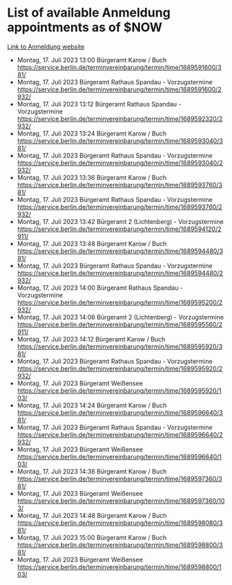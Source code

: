 # List of available Anmeldung appointments as of $NOW
[Link to Anmeldung website](https://service.berlin.de/terminvereinbarung/termin/tag.php?termin=1&anliegen[]=120686&dienstleisterlist=122210,122217,327316,122219,327312,122227,327314,122231,327346,122243,327348,122254,122252,329742,122260,329745,122262,329748,122271,327278,122273,327274,122277,327276,330436,122280,327294,122282,327290,122284,327292,122291,327270,122285,327266,122286,327264,122296,327268,150230,329760,122297,327286,122294,327284,122312,329763,122314,329775,122304,327330,122311,327334,122309,327332,317869,122281,327352,122279,329772,122283,122276,327324,122274,327326,122267,329766,122246,327318,122251,327320,122257,327322,122208,327298,122226,327300&herkunft=http%3A%2F%2Fservice.berlin.de%2Fdienstleistung%2F120686%2F)
- Montag, 17. Juli 2023 13:00 Bürgeramt Karow / Buch https://service.berlin.de/terminvereinbarung/termin/time/1689591600/381/
- Montag, 17. Juli 2023  Bürgeramt Rathaus Spandau - Vorzugstermine https://service.berlin.de/terminvereinbarung/termin/time/1689591600/2932/
- Montag, 17. Juli 2023 13:12 Bürgeramt Rathaus Spandau - Vorzugstermine https://service.berlin.de/terminvereinbarung/termin/time/1689592320/2932/
- Montag, 17. Juli 2023 13:24 Bürgeramt Karow / Buch https://service.berlin.de/terminvereinbarung/termin/time/1689593040/381/
- Montag, 17. Juli 2023  Bürgeramt Rathaus Spandau - Vorzugstermine https://service.berlin.de/terminvereinbarung/termin/time/1689593040/2932/
- Montag, 17. Juli 2023 13:36 Bürgeramt Karow / Buch https://service.berlin.de/terminvereinbarung/termin/time/1689593760/381/
- Montag, 17. Juli 2023  Bürgeramt Rathaus Spandau - Vorzugstermine https://service.berlin.de/terminvereinbarung/termin/time/1689593760/2932/
- Montag, 17. Juli 2023 13:42 Bürgeramt 2 (Lichtenberg) - Vorzugstermine https://service.berlin.de/terminvereinbarung/termin/time/1689594120/2911/
- Montag, 17. Juli 2023 13:48 Bürgeramt Karow / Buch https://service.berlin.de/terminvereinbarung/termin/time/1689594480/381/
- Montag, 17. Juli 2023  Bürgeramt Rathaus Spandau - Vorzugstermine https://service.berlin.de/terminvereinbarung/termin/time/1689594480/2932/
- Montag, 17. Juli 2023 14:00 Bürgeramt Rathaus Spandau - Vorzugstermine https://service.berlin.de/terminvereinbarung/termin/time/1689595200/2932/
- Montag, 17. Juli 2023 14:06 Bürgeramt 2 (Lichtenberg) - Vorzugstermine https://service.berlin.de/terminvereinbarung/termin/time/1689595560/2911/
- Montag, 17. Juli 2023 14:12 Bürgeramt Karow / Buch https://service.berlin.de/terminvereinbarung/termin/time/1689595920/381/
- Montag, 17. Juli 2023  Bürgeramt Rathaus Spandau - Vorzugstermine https://service.berlin.de/terminvereinbarung/termin/time/1689595920/2932/
- Montag, 17. Juli 2023  Bürgeramt Weißensee https://service.berlin.de/terminvereinbarung/termin/time/1689595920/103/
- Montag, 17. Juli 2023 14:24 Bürgeramt Karow / Buch https://service.berlin.de/terminvereinbarung/termin/time/1689596640/381/
- Montag, 17. Juli 2023  Bürgeramt Rathaus Spandau - Vorzugstermine https://service.berlin.de/terminvereinbarung/termin/time/1689596640/2932/
- Montag, 17. Juli 2023  Bürgeramt Weißensee https://service.berlin.de/terminvereinbarung/termin/time/1689596640/103/
- Montag, 17. Juli 2023 14:36 Bürgeramt Karow / Buch https://service.berlin.de/terminvereinbarung/termin/time/1689597360/381/
- Montag, 17. Juli 2023  Bürgeramt Weißensee https://service.berlin.de/terminvereinbarung/termin/time/1689597360/103/
- Montag, 17. Juli 2023 14:48 Bürgeramt Karow / Buch https://service.berlin.de/terminvereinbarung/termin/time/1689598080/381/
- Montag, 17. Juli 2023 15:00 Bürgeramt Karow / Buch https://service.berlin.de/terminvereinbarung/termin/time/1689598800/381/
- Montag, 17. Juli 2023  Bürgeramt Weißensee https://service.berlin.de/terminvereinbarung/termin/time/1689598800/103/

